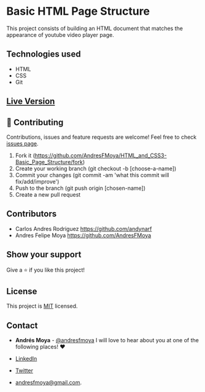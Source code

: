 # Basic HTML Page Structure
This project consists of building an HTML document that matches the appearance of youtube video player page.


## Technologies used

- HTML
- CSS
- Git

## [Live Version](https://andynarf.github.io/basic_html_page_structure)


## 🤝 Contributing

Contributions, issues and feature requests are welcome! Feel free to check [issues page](https://github.com/AndresFMoya/HTML_and_CSS3-Basic_Page_Structure/issues).

1. Fork it (https://github.com/AndresFMoya/HTML_and_CSS3-Basic_Page_Structure/fork)
2. Create your working branch (git checkout -b [choose-a-name])
3. Commit your changes (git commit -am 'what this commit will fix/add/improve')
4. Push to the branch (git push origin [chosen-name])
5. Create a new pull request


## Contributors

- Carlos Andres Rodriguez https://github.com/andynarf
- Andres Felipe Moya https://github.com/AndresFMoya

## Show your support

Give a ⭐️ if you like this project!


## License

This project is [MIT](https://github.com/AndresFMoya/HTML_and_CSS3-Basic_Page_Structure/blob/develop/LICENSE) licensed.


## Contact
- **Andrés Moya** - [@andresfmoya](https://github.com/andresfmoya) I will love to hear about you at one of the following places! :heart:

- [LinkedIn](https://www.linkedin.com/in/andres-f-moya/)
- [Twitter](https://www.twitter.com/andmedev/) 
- <andresfmoya@gmail.com>.
